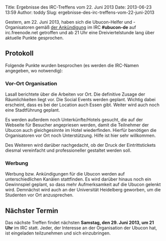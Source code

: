 Title: Ergebnisse des IRC-Treffens vom 22. Juni 2013
Date: 2013-06-23 13:59
Author: toddy
Slug: ergebnisse-des-irc-treffens-vom-22-juni-2013

Gestern, am 22. Juni 2013, haben sich die Ubucon-Helfer und
-Organisatoren gemäß [der
Ankündigung](/2013/regelmaessiges-irc-treffen-in-ubucon-de) im IRC
**\#ubucon-de** auf irc.freenode.net getroffen und ab 21 Uhr eine
Dreiviertelstunde lang über aktuelle Punkte gesprochen.


Protokoll
---------


Folgende Punkte wurden besprochen (es werden die IRC-Namen angegeben, wo
notwendig):


### Vor-Ort Organisation


Lasall berichtete über die Arbeiten vor Ort. Die definitive Zusage der
Räumlichkeiten liegt vor. Die Social Events werden geplant. Wichtig
dabei erscheint, dass es bei der Location auch Essen gibt. Weiter wird
auch noch eine Stadtführung geplant.


Es werden außerdem noch Unterkünfte/Hotels gesucht, die auf der Webseite
für Besucher angepriesen werden, damit die Teilnehmer der Ubucon auch
gleichgesinnte im Hotel wiederfinden. Hierfür benötigen die
Organisatoren vor Ort noch Unterstützung. Hilfe ist hier sehr
willkommen.


Des Weiteren wird darüber nachgedacht, ob der Druck der Eintrittstickets
diesmal vereinfacht und professioneller gestaltet werden soll.


### Werbung


Werbung bzw. Ankündigungen für die Ubucon werden auf unterschiedlichen
Kanälen stattfinden. Es wird darüber hinaus noch ein Gewinnspiel
geplant, so dass mehr Aufmerksamkeit auf die Ubucon gelenkt wird.
Demnächst wird auch an der Universität Heidelberg geworben, um die
Studenten vor Ort anzusprechen.


Nächster Termin
---------------


Das nächste Treffen findet nächsten **Samstag, den 29. Juni 2013, um 21
Uhr** im IRC statt. Jeder, der Interesse an der Organisation der Ubucon
hat, ist eingeladen teilzunehmen und sich einzubringen.



